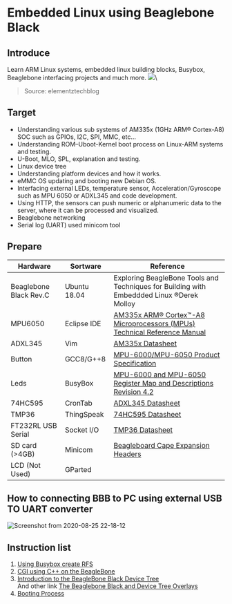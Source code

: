 <h1> Embedded Linux using Beaglebone Black </h1>

## Introduce
Learn ARM Linux systems, embedded linux building blocks, Busybox, Beaglebone interfacing projects and much more.
![](https://elementztechblog.files.wordpress.com/2014/11/beaglebone_black.jpg)\
> Source: elementztechblog

## Target
- Understanding various sub systems of AM335x (1GHz ARM® Cortex-A8) SOC such as GPIOs, I2C, SPI, MMC, etc...
- Understanding ROM–Uboot-Kernel boot process on Linux-ARM systems and testing.
- U-Boot, MLO, SPL, explanation and testing.
- Linux device tree
- Understanding platform devices and how it works.
- eMMC OS updating and booting new Debian OS.
- Interfacing external LEDs, temperature sensor, Acceleration/Gyroscope such as MPU 6050 or ADXL345 and code development.
- Using HTTP, the sensors can push numeric or alphanumeric data to the server, where it can be processed and visualized.
- Beaglebone networking
- Serial log (UART) used minicom tool

## Prepare

| Hardware             |Sortware      |Reference                                                                                |
|----------------------|--------------|-----------------------------------------------------------------------------------------|
|Beaglebone Black Rev.C|Ubuntu 18.04  |Exploring BeagleBone Tools and Techniques for Building with Embeddded Linux ®Derek Molloy|
|MPU6050               |Eclipse IDE   |[AM335x ARM® Cortex™-A8 Microprocessors (MPUs) Technical Reference Manual](https://e2e.ti.com/cfs-file/__key/communityserver-discussions-components-files/790/AM335x_5F00_techincal_5F00_reference_5F00_manual.pdf)|
|ADXL345               |Vim           |[AM335x Datasheet](https://www.ti.com/lit/ds/sprs717l/sprs717l.pdf?ts=1598362140689&ref_url=https%253A%252F%252Fwww.google.com%252F)|
|Button                |GCC8/G++8     |[MPU-6000/MPU-6050 Product Specification](https://invensense.tdk.com/wp-content/uploads/2015/02/MPU-6000-Datasheet1.pdf)|  
|Leds                  |BusyBox       |[MPU-6000 and MPU-6050 Register Map and Descriptions Revision 4.2](https://invensense.tdk.com/wp-content/uploads/2015/02/MPU-6000-Register-Map1.pdf)|
|74HC595               |CronTab       |[ADXL345 Datasheet](https://www.analog.com/media/en/technical-documentation/data-sheets/ADXL345.pdf)|
|TMP36                 |ThingSpeak    |[74HC595 Datasheet](https://www.onsemi.com/pub/Collateral/MC74HC595-D.PDF)|
|FT232RL USB Serial    |Socket I/O    |[TMP36 Datasheet](https://www.analog.com/media/en/technical-documentation/data-sheets/TMP35_36_37.pdf)|
|SD card (>4GB)        |Minicom       |[Beagleboard Cape Expansion Headers](https://elinux.org/Beagleboard:Cape_Expansion_Headers)|
|LCD (Not Used)        |GParted

## How to connecting BBB to PC using external USB TO UART converter
![Screenshot from 2020-08-25 22-18-12](https://user-images.githubusercontent.com/32474027/91179255-3c4f7a00-e721-11ea-8006-a49083c3fb5e.png)

## Instruction list 
1. [Using Busybox create RFS](https://github.com/nghiaphamsg/BeagleboneBlack_Debian/tree/master/Busybox)
2. [CGI using C++ on the BeagleBone](http://derekmolloy.ie/beaglebone-cgicc/)
3. [Introduction to the BeagleBone Black Device Tree](https://learn.adafruit.com/introduction-to-the-beaglebone-black-device-tree/device-tree-overlays)\
   And other link [The Beaglebone Black and Device Tree Overlays](http://www.ofitselfso.com/BeagleNotes/Beaglebone_Black_And_Device_Tree_Overlays.php)
4. [Booting Process](https://github.com/nghiaphamsg/BeagleboneBlack_Debian/tree/master/Booting_Process)
